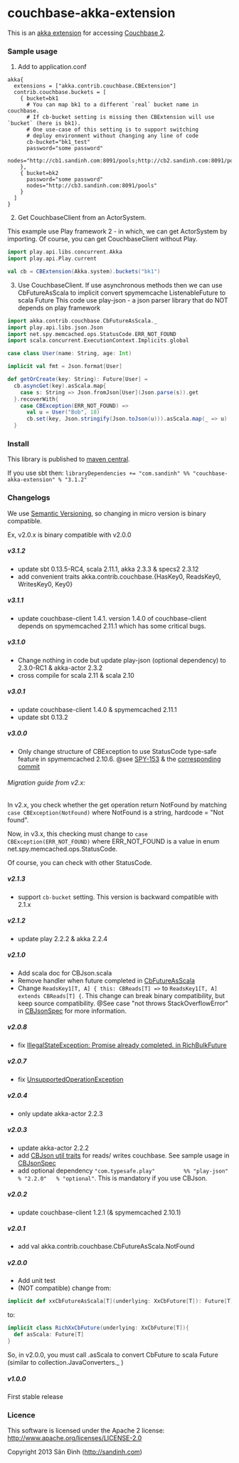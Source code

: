 couchbase-akka-extension
========================
This is an [akka extension](http://doc.akka.io/docs/akka/2.2.1/scala/extending-akka.html) for accessing [Couchbase 2](http://www.couchbase.com/).

### Sample usage
1. Add to application.conf

  ```
  akka{
    extensions = ["akka.contrib.couchbase.CBExtension"]
    contrib.couchbase.buckets = [
      { bucket=bk1
        # You can map bk1 to a different `real` bucket name in couchbase.
        # If cb-bucket setting is missing then CBExtension will use `bucket` (here is bk1).
        # One use-case of this setting is to support switching
        # deploy environment without changing any line of code
        cb-bucket="bk1_test"
        password="some password"
        nodes="http://cb1.sandinh.com:8091/pools;http://cb2.sandinh.com:8091/pools"
      },
      { bucket=bk2
        password="some password"
        nodes="http://cb3.sandinh.com:8091/pools"
      }
    ]
  }
  ```

2. Get CouchbaseClient from an ActorSystem.

  This example use Play framework 2 - in which, we can get ActorSystem by importing.
  Of course, you can get CouchbaseClient without Play.
  ```scala
  import play.api.libs.concurrent.Akka
  import play.api.Play.current
  
  val cb = CBExtension(Akka.system).buckets("bk1")
  ```

3. Use CouchbaseClient.
  If use asynchronous methods then we can use CbFutureAsScala
  to implicit convert spymemcache ListenableFuture to scala Future
  This code use play-json - a json parser library that do NOT depends on play framework
  ```scala
  import akka.contrib.couchbase.CbFutureAsScala._
  import play.api.libs.json.Json
  import net.spy.memcached.ops.StatusCode.ERR_NOT_FOUND
  import scala.concurrent.ExecutionContext.Implicits.global

  case class User(name: String, age: Int)
  
  implicit val fmt = Json.format[User]
  
  def getOrCreate(key: String): Future[User] =
    cb.asyncGet(key).asScala.map{
      case s: String => Json.fromJson[User](Json.parse(s)).get
    }.recoverWith{
      case CBException(ERR_NOT_FOUND) =>
        val u = User("Bob", 18)
        cb.set(key, Json.stringify(Json.toJson(u))).asScala.map(_ => u)
    }
  ```

### Install
This library is published to [maven central](http://search.maven.org/#search%7Cgav%7C1%7Cg%3A%22com.sandinh%22%20AND%20a%3A%22couchbase-akka-extension_2.10%22).

If you use sbt then:
```libraryDependencies += "com.sandinh" %% "couchbase-akka-extension" % "3.1.2"```

### Changelogs
We use [Semantic Versioning](http://semver.org), so changing in micro version is binary compatible.

Ex, v2.0.x is binary compatible with v2.0.0

##### v3.1.2
+ update sbt 0.13.5-RC4, scala 2.11.1, akka 2.3.3 & specs2 2.3.12
+ add convenient traits akka.contrib.couchbase.{HasKey0, ReadsKey0, WritesKey0, Key0}

##### v3.1.1
+ update couchbase-client 1.4.1. version 1.4.0 of couchbase-client depends on spymemcached 2.11.1 which has some critical bugs.

##### v3.1.0
+ Change nothing in code but update play-json (optional dependency) to 2.3.0-RC1 & akka-actor 2.3.2
+ cross compile for scala 2.11 & scala 2.10

##### v3.0.1
+ update couchbase-client 1.4.0 & spymemcached 2.11.1
+ update sbt 0.13.2

##### v3.0.0
+ Only change structure of CBException to use StatusCode type-safe feature in spymemcached 2.10.6.
 @see [SPY-153](http://www.couchbase.com/issues/browse/SPY-153)
  & the [corresponding commit](https://github.com/couchbase/spymemcached/commit/eb4c019f919370c9993d4a58d4990574b58d0f1e)

###### Migration guide from v2.x:
In v2.x, you check whether the get operation return NotFound by matching
```case CBException(NotFound)``` where NotFound is a string, hardcode = "Not found".

Now, in v3.x, this checking must change to
```case CBException(ERR_NOT_FOUND)``` where ERR_NOT_FOUND is a value in enum net.spy.memcached.ops.StatusCode.

Of course, you can check with other StatusCode.

##### v2.1.3
+ support `cb-bucket` setting. This version is backward compatible with 2.1.x

##### v2.1.2
+ update play 2.2.2 & akka 2.2.4

##### v2.1.0
+ Add scala doc for CBJson.scala
+ Remove handler when future completed in [CbFutureAsScala](https://github.com/giabao/couchbase-akka-extension/blob/master/src/main/scala/akka/contrib/couchbase/CbFutureAsScala.scala)
+ Change ```ReadsKey1[T, A] { this: CBReads[T] =>``` to ```ReadsKey1[T, A] extends CBReads[T] {```. This change can break binary compatibility, but keep source compatibility. @See case "not throws StackOverflowError" in [CBJsonSpec](https://github.com/giabao/couchbase-akka-extension/blob/master/src/test/scala/akka/contrib/couchbase/CBJsonSpec.scala) for more information.

##### v2.0.8
+ fix [IllegalStateException: Promise already completed. in RichBulkFuture](https://github.com/giabao/couchbase-akka-extension/issues/2)

##### v2.0.7
+ fix [UnsupportedOperationException](https://github.com/giabao/couchbase-akka-extension/issues/1)

##### v2.0.4
+ only update akka-actor 2.2.3

##### v2.0.3
+ update akka-actor 2.2.2
+ add [CBJson util traits](https://github.com/giabao/couchbase-akka-extension/blob/master/src/main/scala/akka/contrib/couchbase/CBJson.scala) for reads/ writes couchbase.
  See sample usage in [CBJsonSpec](https://github.com/giabao/couchbase-akka-extension/blob/master/src/test/scala/akka/contrib/couchbase/CBJsonSpec.scala)
+ add optional dependency `"com.typesafe.play"         %% "play-json"          % "2.2.0"   % "optional"`.
  This is mandatory if you use CBJson.

##### v2.0.2
+ update couchbase-client 1.2.1 (& spymemcached 2.10.1)

##### v2.0.1
+ add val akka.contrib.couchbase.CbFutureAsScala.NotFound

##### v2.0.0
+ Add unit test
+ (NOT compatible) change from:
```scala
implicit def xxCbFutureAsScala[T](underlying: XxCbFuture[T]): Future[T]
```
to:
```scala
implicit class RichXxCbFuture(underlying: XxCbFuture[T]){
  def asScala: Future[T]
}
```
So, in v2.0.0, you must call .asScala to convert CbFuture to scala Future (similar to collection.JavaConverters._ )

##### v1.0.0
First stable release

### Licence
This software is licensed under the Apache 2 license:
http://www.apache.org/licenses/LICENSE-2.0

Copyright 2013 Sân Đình (http://sandinh.com)

